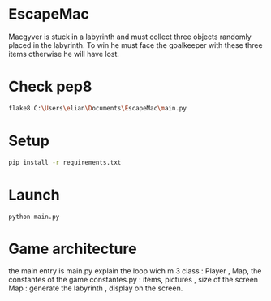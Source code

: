 # EscapeMac
Macgyver is stuck in a labyrinth and must collect three objects randomly placed in the labyrinth. To win he must face the goalkeeper with these three items otherwise he will have lost.

# Check pep8
``` bash
flake8 C:\Users\elian\Documents\EscapeMac\main.py
``` 
# Setup
``` bash
pip install -r requirements.txt 
```

# Launch

````
python main.py
````
# Game architecture 
the main entry is main.py
explain the loop wich m
3 class : Player , Map, 
the constantes of the game constantes.py : items, pictures , size of the screen
Map : generate the labyrinth , display on the screen.